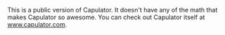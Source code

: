 This is a public version of Capulator.  It doesn't have any of the
math that makes Capulator so awesome.  You can check out Capulator
itself at www.capulator.com.